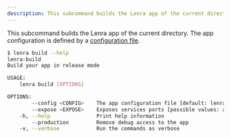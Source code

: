 ```yaml
---
description: This subcommand builds the Lenra app of the current directory.
---
```


This subcommand builds the Lenra app of the current directory.
The app configuration is defined by a [configuration file](#configuration-file).

```bash
$ lenra build --help
lenra-build 
Build your app in release mode

USAGE:
    lenra build [OPTIONS]

OPTIONS:
        --config <CONFIG>    The app configuration file [default: lenra.yml]
        --expose <EXPOSE>    Exposes services ports [possible values: app, devtool, postgres, mongo]
    -h, --help               Print help information
        --production         Remove debug access to the app
    -v, --verbose            Run the commands as verbose
```

